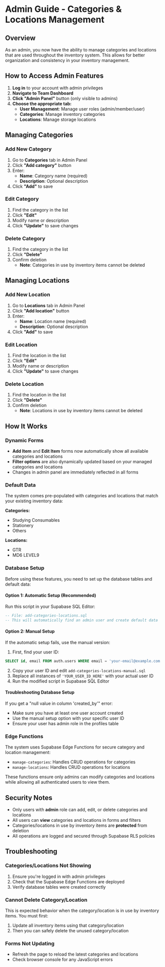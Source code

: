 # Admin Guide - Categories & Locations Management

## Overview
As an admin, you now have the ability to manage categories and locations that are used throughout the inventory system. This allows for better organization and consistency in your inventory management.

## How to Access Admin Features

1. **Log in** to your account with admin privileges
2. **Navigate to Team Dashboard** 
3. **Click "Admin Panel"** button (only visible to admins)
4. **Choose the appropriate tab:**
   - **User Management**: Manage user roles (admin/member/user)
   - **Categories**: Manage inventory categories
   - **Locations**: Manage storage locations

## Managing Categories

### Add New Category
1. Go to **Categories** tab in Admin Panel
2. Click **"Add category"** button
3. Enter:
   - **Name**: Category name (required)
   - **Description**: Optional description
4. Click **"Add"** to save

### Edit Category
1. Find the category in the list
2. Click **"Edit"** 
3. Modify name or description
4. Click **"Update"** to save changes

### Delete Category
1. Find the category in the list
2. Click **"Delete"**
3. Confirm deletion
   - **Note**: Categories in use by inventory items cannot be deleted

## Managing Locations

### Add New Location
1. Go to **Locations** tab in Admin Panel
2. Click **"Add location"** button
3. Enter:
   - **Name**: Location name (required)
   - **Description**: Optional description
4. Click **"Add"** to save

### Edit Location
1. Find the location in the list
2. Click **"Edit"**
3. Modify name or description
4. Click **"Update"** to save changes

### Delete Location
1. Find the location in the list
2. Click **"Delete"**
3. Confirm deletion
   - **Note**: Locations in use by inventory items cannot be deleted

## How It Works

### Dynamic Forms
- **Add Item** and **Edit Item** forms now automatically show all available categories and locations
- **Filter options** are also dynamically updated based on your managed categories and locations
- Changes in admin panel are immediately reflected in all forms

### Default Data
The system comes pre-populated with categories and locations that match your existing inventory data:

**Categories:**
- Studying Consumables
- Stationery
- Others

**Locations:**
- GTR
- MD6 LEVEL9

### Database Setup
Before using these features, you need to set up the database tables and default data:

#### Option 1: Automatic Setup (Recommended)
Run this script in your Supabase SQL Editor:
```sql
-- File: add-categories-locations.sql
-- This will automatically find an admin user and create default data
```

#### Option 2: Manual Setup
If the automatic setup fails, use the manual version:

1. First, find your user ID:
```sql
SELECT id, email FROM auth.users WHERE email = 'your-email@example.com';
```

2. Copy your user ID and edit `add-categories-locations-manual.sql`
3. Replace all instances of `'YOUR_USER_ID_HERE'` with your actual user ID
4. Run the modified script in Supabase SQL Editor

#### Troubleshooting Database Setup
If you get a "null value in column 'created_by'" error:
- Make sure you have at least one user account created
- Use the manual setup option with your specific user ID
- Ensure your user has admin role in the profiles table

### Edge Functions
The system uses Supabase Edge Functions for secure category and location management:
- `manage-categories`: Handles CRUD operations for categories
- `manage-locations`: Handles CRUD operations for locations

These functions ensure only admins can modify categories and locations while allowing all authenticated users to view them.

## Security Notes

- Only users with **admin** role can add, edit, or delete categories and locations
- All users can **view** categories and locations in forms and filters
- Categories/locations in use by inventory items are **protected** from deletion
- All operations are logged and secured through Supabase RLS policies

## Troubleshooting

### Categories/Locations Not Showing
1. Ensure you're logged in with admin privileges
2. Check that the Supabase Edge Functions are deployed
3. Verify database tables were created correctly

### Cannot Delete Category/Location
This is expected behavior when the category/location is in use by inventory items. You must first:
1. Update all inventory items using that category/location
2. Then you can safely delete the unused category/location

### Forms Not Updating
- Refresh the page to reload the latest categories and locations
- Check browser console for any JavaScript errors
